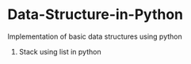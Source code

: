 # Data-Structure-in-Python
Implementation of basic data structures using python
1. Stack using list in python
